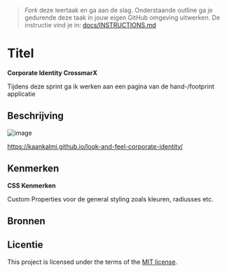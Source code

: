 > _Fork_ deze leertaak en ga aan de slag. 
Onderstaande outline ga je gedurende deze taak in jouw eigen GitHub omgeving uitwerken. 
De instructie vind je in: [docs/INSTRUCTIONS.md](docs/INSTRUCTIONS.md)

# Titel
<!-- Geef je project een titel en schrijf in één zin wat het is -->
**Corporate Identity CrossmarX**

Tijdens deze sprint ga ik werken aan een pagina van de hand-/footprint applicatie

## Beschrijving
<!-- In de Beschrijving staat hoe je project er uit ziet, hoe het werkt en wat je er mee kan. -->


<!-- Voeg een mooie poster visual toe 📸 -->
![image](https://github.com/KaanKalmi/look-and-feel-corporate-identity/assets/144000125/2f4fc3d8-e247-4826-bcba-d0a405f61af1)

<!-- Voeg een link toe naar Github Pages 🌐-->
https://kaankalmi.github.io/look-and-feel-corporate-identity/

## Kenmerken
<!-- Bij Kenmerken staat welke technieken zijn gebruikt en hoe. Wat is de HTML structuur? Wat zijn de belangrijkste dingen in CSS? Wat is er met Javascript gedaan en hoe? Misschien heb je een framwork of library gebruikt? -->
**CSS Kenmerken**

Custom Properties voor de general styling zoals kleuren, radiusses etc.

## Bronnen

## Licentie

This project is licensed under the terms of the [MIT license](./LICENSE).
